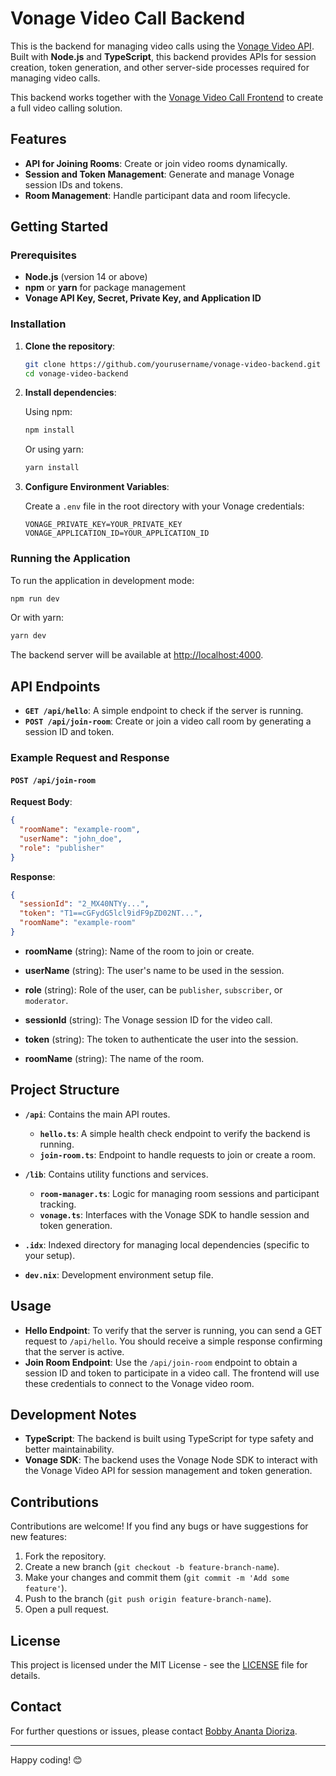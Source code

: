 # Vonage Video Call Backend

This is the backend for managing video calls using the [Vonage Video API](https://www.vonage.com/communications-apis/video/). Built with **Node.js** and **TypeScript**, this backend provides APIs for session creation, token generation, and other server-side processes required for managing video calls.

This backend works together with the [Vonage Video Call Frontend](https://github.com/anfieldlad/vonage-video-frontend) to create a full video calling solution.

## Features

- **API for Joining Rooms**: Create or join video rooms dynamically.
- **Session and Token Management**: Generate and manage Vonage session IDs and tokens.
- **Room Management**: Handle participant data and room lifecycle.

## Getting Started

### Prerequisites

- **Node.js** (version 14 or above)
- **npm** or **yarn** for package management
- **Vonage API Key, Secret, Private Key, and Application ID**

### Installation

1. **Clone the repository**:

   ```bash
   git clone https://github.com/yourusername/vonage-video-backend.git
   cd vonage-video-backend
   ```

2. **Install dependencies**:

   Using npm:

   ```bash
   npm install
   ```

   Or using yarn:

   ```bash
   yarn install
   ```

3. **Configure Environment Variables**:

   Create a `.env` file in the root directory with your Vonage credentials:

   ```
   VONAGE_PRIVATE_KEY=YOUR_PRIVATE_KEY
   VONAGE_APPLICATION_ID=YOUR_APPLICATION_ID
   ```

### Running the Application

To run the application in development mode:

```bash
npm run dev
```

Or with yarn:

```bash
yarn dev
```

The backend server will be available at [http://localhost:4000](http://localhost:4000).

## API Endpoints

- **`GET /api/hello`**: A simple endpoint to check if the server is running.
- **`POST /api/join-room`**: Create or join a video call room by generating a session ID and token.

### Example Request and Response

#### `POST /api/join-room`

**Request Body**:

```json
{
  "roomName": "example-room",
  "userName": "john_doe",
  "role": "publisher"
}
```

**Response**:

```json
{
  "sessionId": "2_MX40NTYy...",
  "token": "T1==cGFydG5lcl9idF9pZD02NT...",
  "roomName": "example-room"
}
```

- **roomName** (string): Name of the room to join or create.

- **userName** (string): The user's name to be used in the session.

- **role** (string): Role of the user, can be `publisher`, `subscriber`, or `moderator`.

- **sessionId** (string): The Vonage session ID for the video call.

- **token** (string): The token to authenticate the user into the session.

- **roomName** (string): The name of the room.

## Project Structure

- **`/api`**: Contains the main API routes.

  - **`hello.ts`**: A simple health check endpoint to verify the backend is running.
  - **`join-room.ts`**: Endpoint to handle requests to join or create a room.

- **`/lib`**: Contains utility functions and services.

  - **`room-manager.ts`**: Logic for managing room sessions and participant tracking.
  - **`vonage.ts`**: Interfaces with the Vonage SDK to handle session and token generation.

- **`.idx`**: Indexed directory for managing local dependencies (specific to your setup).

- **`dev.nix`**: Development environment setup file.

## Usage

- **Hello Endpoint**: To verify that the server is running, you can send a GET request to `/api/hello`. You should receive a simple response confirming that the server is active.
- **Join Room Endpoint**: Use the `/api/join-room` endpoint to obtain a session ID and token to participate in a video call. The frontend will use these credentials to connect to the Vonage video room.

## Development Notes

- **TypeScript**: The backend is built using TypeScript for type safety and better maintainability.
- **Vonage SDK**: The backend uses the Vonage Node SDK to interact with the Vonage Video API for session management and token generation.

## Contributions

Contributions are welcome! If you find any bugs or have suggestions for new features:

1. Fork the repository.
2. Create a new branch (`git checkout -b feature-branch-name`).
3. Make your changes and commit them (`git commit -m 'Add some feature'`).
4. Push to the branch (`git push origin feature-branch-name`).
5. Open a pull request.

## License

This project is licensed under the MIT License - see the [LICENSE](LICENSE) file for details.

## Contact

For further questions or issues, please contact [Bobby Ananta Dioriza](https://github.com/anfieldlad).

---

Happy coding! 😊

